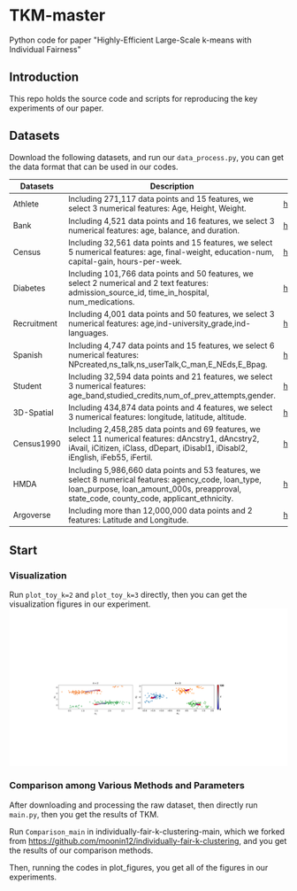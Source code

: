 # TKM-master
Python code for paper "Highly-Efficient Large-Scale k-means with Individual Fairness"
## Introduction

This repo holds the source code and scripts for reproducing the key experiments of our paper.

## Datasets

Download the following datasets, and run our `data_process.py`, you can get the data format that can be used in our codes. 

|Datasets|  Description  | Source |
|-------- |------- |-------- |
|Athlete |    Including 271,117 data points and 15 features, we select 3 numerical features: Age, Height, Weight.          |       https://www.kaggle.com/heesoo37/120-years-of-olympic-history-athletes-and-results  |
|Bank    | Including 4,521 data points and 16 features, we select 3 numerical features: age, balance, and duration.  |  https://archive.ics.uci.edu/ml/datasets/bank+marketing |
|Census  |  Including 32,561 data points and 15 features, we select 5 numerical features: age, final-weight, education-num, capital-gain, hours-per-week.                |   https://archive.ics.uci.edu/ml/datasets/Adult|
|Diabetes |  Including 101,766 data points and 50 features, we select 2 numerical and 2 text features: admission_source_id, time_in_hospital, num_medications.|https://archive.ics.uci.edu/ml/datasets/diabetes|
|Recruitment| Including 4,001 data points and 50 features, we select 3 numerical features: age,ind-university_grade,ind-languages.   |https://archive.ics.uci.edu/ml/datasets/Parkinsons+Telemonitoring/|
|Spanish | Including 4,747 data points and 15 features, we select 6 numerical features: NPcreated,ns_talk,ns_userTalk,C_man,E_NEds,E_Bpag.          |https://archive.ics.uci.edu/ml/datasets/Parkinsons+Telemonitoring/|
|Student |Including 32,594 data points and 21 features, we select 3 numerical features: age_band,studied_credits,num_of_prev_attempts,gender.      |https://analyse.kmi.open.ac.uk/open_dataset|
|3D-Spatial|Including 434,874 data points and 4 features, we select 3 numerical features: longitude, latitude, altitude.|https://archive.ics.uci.edu/dataset/246/3d+road+network+north+jutland+denmark    |
|Census1990|Including 2,458,285  data points and 69 features, we select 11 numerical features: dAncstry1, dAncstry2, iAvail, iCitizen, iClass, dDepart, iDisabl1, iDisabl2, iEnglish, iFeb55, iFertil. | https://proceedings.neurips.cc/paper/2019/file/fc192b0c0d270dbf41870a63a8c76c2f-Paper|
|HMDA |Including 5,986,660 data points and 53 features, we select 8 numerical features: agency_code, loan_type, loan_purpose, loan_amount_000s, preapproval, state_code, county_code, applicant_ethnicity. | https://ffiec.cfpb.gov/data-browser/|
|Argoverse |Including more than 12,000,000 data points and 2 features: Latitude and Longitude. | https://openaccess.thecvf.com/content_CVPR_2019/papers/Chang_Argoverse_3D_Tracking_and_Forecasting_With_Rich_Maps_CVPR_2019_paper.pdf |

## Start

### Visualization

Run `plot_toy_k=2` and `plot_toy_k=3` directly, then you can get the visualization figures in our experiment.
<img width="880" alt="toy_example" src="./visualization.pdf">


### Comparison among Various Methods and Parameters

After downloading and processing the raw dataset, then directly run `main.py`, then you get the results of TKM.

Run `Comparison_main` in individually-fair-k-clustering-main, which we forked from https://github.com/moonin12/individually-fair-k-clustering, and you get the results of our comparison methods.

Then, running the codes in plot_figures, you get all of the figures in our experiments.
